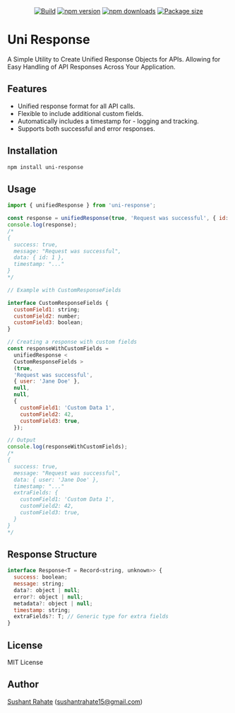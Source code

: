 <div align="center">
  <a href="https://github.com/sushantrahate/uni-response"><img src="https://img.shields.io/github/actions/workflow/status/sushantrahate/uni-response/publish.yml" alt="Build" /></a>
  <a href="https://www.npmjs.com/package/uni-response"><img src="https://img.shields.io/npm/v/uni-response?maxAge=3600" alt="npm version" /></a>
  <a href="https://www.npmjs.com/package/uni-response"><img src="https://img.shields.io/npm/dt/uni-response?maxAge=3600" alt="npm downloads" /></a>
   <a href="https://www.npmjs.com/package/uni-response"><img src="https://img.shields.io/bundlephobia/minzip/uni-response" alt="Package size" /></a>
</div>

# Uni Response

A Simple Utility to Create Unified Response Objects for APIs. Allowing for Easy Handling of API Responses Across Your Application.

## Features

- Unified response format for all API calls.
- Flexible to include additional custom fields.
- Automatically includes a timestamp for - logging and tracking.
- Supports both successful and error responses.

## Installation

```bash
npm install uni-response
```

## Usage

```js
import { unifiedResponse } from 'uni-response';

const response = unifiedResponse(true, 'Request was successful', { id: 1 });
console.log(response);
/*
{
  success: true,
  message: "Request was successful",
  data: { id: 1 },
  timestamp: "..."
}
*/
```

```js
// Example with CustomResponseFields

interface CustomResponseFields {
  customField1: string;
  customField2: number;
  customField3: boolean;
}

// Creating a response with custom fields
const responseWithCustomFields =
  unifiedResponse <
  CustomResponseFields >
  (true,
  'Request was successful',
  { user: 'Jane Doe' },
  null,
  null,
  {
    customField1: 'Custom Data 1',
    customField2: 42,
    customField3: true,
  });

// Output
console.log(responseWithCustomFields);
/*
{
  success: true,
  message: "Request was successful",
  data: { user: 'Jane Doe' },
  timestamp: "..."
  extraFields: {
    customField1: 'Custom Data 1',
    customField2: 42,
    customField3: true,
  }
}
*/
```

## Response Structure

```js
interface Response<T = Record<string, unknown>> {
  success: boolean;
  message: string;
  data?: object | null;
  error?: object | null;
  metadata?: object | null;
  timestamp: string;
  extraFields?: T; // Generic type for extra fields
}
```

## License

MIT License

## Author

[Sushant Rahate](https://github.com/sushantrahate) ([sushantrahate15@gmail.com](mailto:sushantrahate15@gmail.com))
